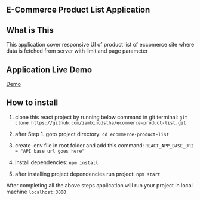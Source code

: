 ## E-Commerce Product List Application

## What is This
This application cover responsive UI of product list of eccomerce site where 
data is fetched from server with limit and page parameter
## Application Live Demo
[Demo](https://ecommerce-product-list.vercel.app/)

## How to install
1. clone this react project by running below command in git terminal:
`git clone https://github.com/iambinodstha/ecommerce-product-list.git`

2. after Step 1. goto project directory:
`cd ecommerce-product-list`

3. create .env file in root folder and add this command:
`REACT_APP_BASE_URI = "API base url goes here"`

4. install dependencies:
`npm install`

5. after installing project dependencies run project:
`npm start`

After completing all the above steps application will run your project in local machine `localhost:3000`
